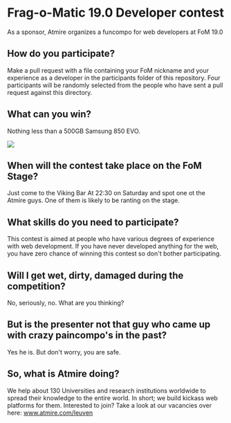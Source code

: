 # Frag-o-Matic 19.0 Developer contest
As a sponsor, Atmire organizes a funcompo for web developers at FoM 19.0

## How do you participate?

Make a pull request with a file containing your FoM nickname and your experience as a developer in the participants folder of this repository. Four participants will be randomly selected from the people who have sent a pull request against this directory.

## What can you win?

Nothing less than a 500GB Samsung 850 EVO.

<img src="https://www.atmire.com/assets/75">

## When will the contest take place on the FoM Stage?

Just come to the Viking Bar At 22:30 on Saturday and spot one ot the Atmire guys. One of them is likely to be ranting on the stage.

## What skills do you need to participate?

This contest is aimed at people who have various degrees of experience with web development. If you have never developed anything for the web, you have zero chance of winning this contest so don't bother participating.

## Will I get wet, dirty, damaged during the competition?

No, seriously, no. What are you thinking?

## But is the presenter not that guy who came up with crazy paincompo's in the past?

Yes he is. But don't worry, you are safe.

## So, what is Atmire doing? 

We help about 130 Universities and research institutions worldwide to spread their knowledge to the entire world. In short; we build kickass web platforms for them. Interested to join? Take a look at our vacancies over here: www.atmire.com/leuven
